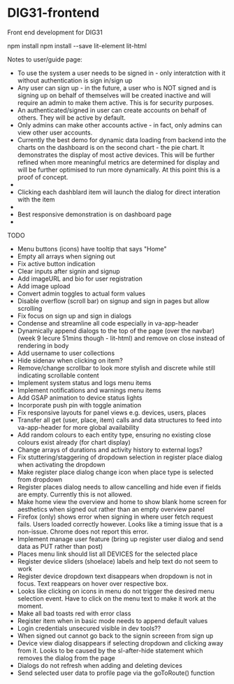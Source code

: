# DIG31-frontend
Front end development for DIG31

npm install
npm install --save lit-element lit-html

Notes to user/guide page:
- To use the system a user needs to be signed in - only interatction with it without authentication is sign in/sign up
- Any user can sign up - in the future, a user who is NOT signed and is signing up on behalf of themselves will be created inactive and will require an admin to make them active. This is for security purposes.
- An authenticated/signed in user can create accounts on behalf of others. They will be active by default.
- Only admins can make other accounts active - in fact, only admins can view other user accounts.
- Currently the best demo for dynamic data loading from backend into the charts on the dashboard is on the second chart - the pie chart. It demonstrates the display of most active devices. This will be further refined when more meaningful metrics are determined for display and will be further optimised to run more dynamically. At this point this is a proof of concept.
- 
- Clicking each dashblard item will launch the dialog for direct interation with the item
- 
- Best responsive demonstration is on dashboard page
- 

TODO
- Menu buttons (icons) have tooltip that says "Home"
- Empty all arrays when signing out
- Fix active button indication
- Clear inputs after signin and signup
- Add imageURL and bio for user registration
- Add image upload
- Convert admin toggles to actual form values
- Disable overflow (scroll bar) on signup and sign in pages but allow scrolling
- Fix focus on sign up and sign in dialogs
- Condense and streamline all code especially in va-app-header
- Dynamically append dialogs to the top of the page (over the navbar) (week 9 lecure 51mins though - lit-html) and remove on close instead of rendering in body
- Add username to user collections
- Hide sidenav when clicking on item?
- Remove/change scrollbar to look more stylish and discrete while still indicating scrollable content
- Implement system status and logs menu items
- Implement notifications and warnings menu items
- Add GSAP animation to device status lights
- Incorporate push pin with toggle animation
- Fix responsive layouts for panel views e.g. devices, users, places
- Transfer all get (user, place, item) calls and data structures to feed into va-app-header for more global availability
- Add random colours to each entity type, ensuring no existing close colours exist already (for chart display)
- Change arrays of durations and activity history to external logs?
- Fix stuttering/staggering of dropdown selection in register place dialog when activating the dropdown
- Make register place dialog change icon when place type is selected from dropdown
- Register places dialog needs to allow cancelling and hide even if fields are empty. Currently this is not allowed.
- Make home view the overview and home to show blank home screen for aesthetics when signed out rather than an empty overview panel
- Firefox (only) shows error when signing in where user fetch request fails. Users loaded correctly however. Looks like a timing issue that is a non-issue. Chrome does not report this error.
- Implement manage user feature (bring up register user dialog and send data as PUT rather than post)
- Places menu link should list all DEVICES for the selected place
- Register device sliders (shoelace) labels and help text do not seem to work
- Register device dropdown text disappears when dropdown is not in focus. Text reappears on hover over respective box.
- Looks like clicking on icons in menu do not trigger the desired menu selection event. Have to click on the menu text to make it work at the moment.
- Make all bad toasts red with error class
- Register item when in basic mode needs to append default values
- Login credentials unsecured visible in dev tools??
- When signed out cannot go back to the signin screeen from sign up
- Device view dialog disappears if selecting dropdown and clicking away from it. Looks to be caused by the sl-after-hide statement which removes the dialog from the page
- Dialogs do not refresh when adding and deleting devices
- Send selected user data to profile page via the goToRoute() function